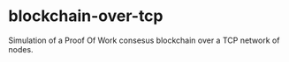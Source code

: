# blockchain-over-tcp
Simulation of a Proof Of Work consesus blockchain over a TCP network of nodes.
